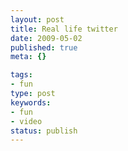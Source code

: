 ```yaml
---
layout: post
title: Real life twitter
date: 2009-05-02
published: true
meta: {}

tags:
- fun
type: post
keywords:
- fun
- video
status: publish
---
```


